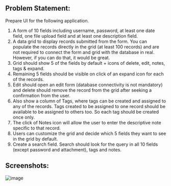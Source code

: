 Problem Statement:
--------------------------

Prepare UI for the following application.

1) A form of 10 fields including username, password, at least one date field, one file upload field and at least one description field.
2) A data grid to display records submitted from the form. You can populate the records directly in the grid (at least 100 records) and are not required to connect the form and grid with the database in real. However, if you can do that, it would be great. 
3) Grid should show 5 of the fields by default + icons of delete, edit, notes, tags & expand.
4) Remaining 5 fields should be visible on click of an expand icon for each of the records. 
5) Edit should open an edit form (database connectivity is not mandatory) and delete should remove the record from the grid after seeking a confirmation from the user.
6) Also show a column of Tags, where tags can be created and assigned to any of the records. Tags created to be assigned to one record should be available to be assigned to others too. So each tag should be created once only.
8) The click of Notes icon will allow the user to enter the descriptive note specific to that record.
7) Users can customize the grid and decide which 5 fields they want to see in the grid by default.
9) Create a search field. Search should look for the query in all 10 fields (except password and attachment), tags and notes.


Screenshots:
------------------
![image](https://user-images.githubusercontent.com/9819281/85126455-2027ec00-b24b-11ea-81e6-66252176992b.png)
